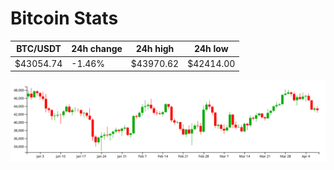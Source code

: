 # Bitcoin Stats

BTC/USDT|24h change|24h high|24h low|
|---|---|---|---|
|$43054.74|-1.46%|$43970.62|$42414.00|

<img src="./chart.svg">
